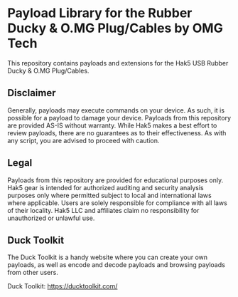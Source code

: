 # Payload Library for the Rubber Ducky & O.MG Plug/Cables by OMG Tech

This repository contains payloads and extensions for the Hak5 USB Rubber Ducky & O.MG Plug/Cables.

## Disclaimer
Generally, payloads may execute commands on your device. As such, it is possible for a payload to damage your device. Payloads from this repository are provided AS-IS without warranty. While Hak5 makes a best effort to review payloads, there are no guarantees as to their effectiveness. As with any script, you are advised to proceed with caution.

## Legal
Payloads from this repository are provided for educational purposes only.  Hak5 gear is intended for authorized auditing and security analysis purposes only where permitted subject to local and international laws where applicable. Users are solely responsible for compliance with all laws of their locality. Hak5 LLC and affiliates claim no responsibility for unauthorized or unlawful use.

## Duck Toolkit
The Duck Toolkit is a handy website where you can create your own payloads, as well as encode and decode payloads and browsing payloads from other users.

Duck Toolkit: https://ducktoolkit.com/
